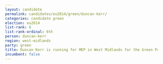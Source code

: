 ```yaml
---
layout: candidate
permalink: candidates/eu2014/green/duncan-kerr/
categories: candidate green
election: eu2014
list-rank: 6
list-rank-ordinal: 6th
person: duncan-kerr
region: west-midlands
party: green
title: Duncan Kerr is running for MEP in West Midlands for the Green Party
incumbent: false
---
```

